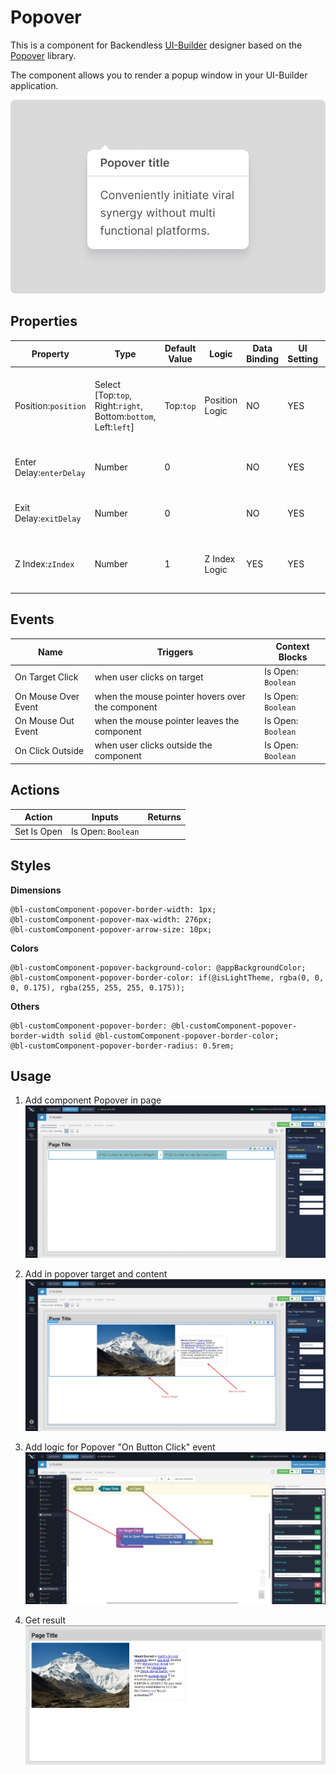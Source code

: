 # Popover

This is a component for Backendless [UI-Builder](https://backendless.com/developers/#ui-builder) designer based on the [Popover](https://react-bootstrap.github.io/components/overlays/#popovers) library.

The component allows you to render a popup window in your UI-Builder application.

<p align="center">
  <img src="./thumbnail.png" alt="main thumbnail" width="780"/>
</p>

## Properties

| Property                 | Type                                                            | Default Value | Logic          | Data Binding | UI Setting | Description                                                            |
|--------------------------|-----------------------------------------------------------------|---------------|----------------|--------------|------------|------------------------------------------------------------------------|
| Position:`position`      | Select [Top:`top`, Right:`right`, Bottom:`bottom`, Left:`left`] | Top:`top`     | Position Logic | NO           | YES        | Allows to determine the position of the popover relative to the button |
| Enter Delay:`enterDelay` | Number                                                          | 0             |                | NO           | YES        | Allows to determine the enter delay                                    |
| Exit Delay:`exitDelay`   | Number                                                          | 0             |                | NO           | YES        | Allows to determine the exit delay                                     |
| Z Index:`zIndex`         | Number                                                          | 1             | Z Index Logic  | YES          | YES        | Allows to determine the z-index style for popover                      |

## Events

| Name                | Triggers                                         | Context Blocks     |
|---------------------|--------------------------------------------------|--------------------|
| On Target Click     | when user clicks on target                       | Is Open: `Boolean` |
| On Mouse Over Event | when the mouse pointer hovers over the component | Is Open: `Boolean` |
| On Mouse Out Event  | when the mouse pointer leaves the component      | Is Open: `Boolean` |
| On Click Outside    | when user clicks outside the component           | Is Open: `Boolean` |

## Actions

| Action      | Inputs             | Returns |
|-------------|--------------------|---------|
| Set Is Open | Is Open: `Boolean` |         |

## Styles

**Dimensions**
```
@bl-customComponent-popover-border-width: 1px;
@bl-customComponent-popover-max-width: 276px;
@bl-customComponent-popover-arrow-size: 10px;
```

**Colors**
```
@bl-customComponent-popover-background-color: @appBackgroundColor;
@bl-customComponent-popover-border-color: if(@isLightTheme, rgba(0, 0, 0, 0.175), rgba(255, 255, 255, 0.175));
```

**Others**
```
@bl-customComponent-popover-border: @bl-customComponent-popover-border-width solid @bl-customComponent-popover-border-color;
@bl-customComponent-popover-border-radius: 0.5rem;
```

## Usage

1. Add component Popover in page
    ![add component in page](./example-images/add-in-page.jpg)

2. Add in popover target and content
    ![add target and content](./example-images/add-target-and-content.jpg)

3. Add logic for Popover "On Button Click" event
    ![add logic for on button click](./example-images/on-button-click-event.jpg)

4. Get result
    ![result](./example-images/result.jpg)
